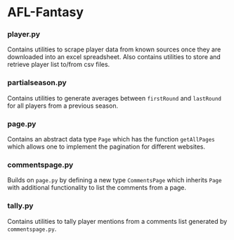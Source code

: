 # AFL-Fantasy
### player.py
Contains utilities to scrape player data from known sources once they are downloaded into an excel spreadsheet. Also contains utilities to store and retrieve player list to/from csv files.
### partialseason.py
Contains utilities to generate averages between `firstRound` and `lastRound` for all players from a previous season.
### page.py
Contains an abstract data type `Page` which has the function `getAllPages` which allows one to implement the pagination for different websites.
### commentspage.py
Builds on `page.py` by defining a new type `CommentsPage` which inherits `Page` with additional functionality to list the comments from a page.
### tally.py
Contains utilities to tally player mentions from a comments list generated by `commentspage.py`.

